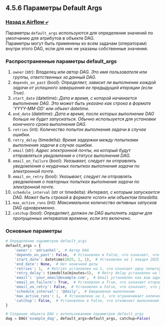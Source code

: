 ## 4.5.6 Параметры Default Args

### [Назад к Airflow ⤶](/data/Module4/data/airflow.md)

Параметры `default_args` используются для определения значений по умолчанию для атрибутов в объекте DAG.  
Параметры могут быть применены ко всем задачам (операторам) внутри этого DAG, если для них не указаны собственные значения.  

### Распространенные параметры default_args
1. `owner` (str): 
_Владелец или автор DAG. Это имя пользователя или группы, ответственных за данный DAG._  
2. `depends_on_past` (bool): 
_Определяет, зависит ли выполнение каждой задачи от успешного завершения ее предыдущей итерации (если True)._  
3. `start_date` (datetime): 
_Дата и время, с которой начинается выполнение DAG. Это может быть указано как строка в формате 'YYYY-MM-DD' или объект 
datetime._  
4. `end_date` (datetime): 
_Дата и время, после которых выполнение DAG больше не будет запускаться. Обычно используется для установки конечного 
срока выполнения DAG._  
5. `retries` (int): 
_Количество попыток выполнения задачи в случае ошибки._  
6. `retry_delay` (timedelta): 
_Время задержки между попытками выполнения задачи в случае ошибки._  
7. `email` (str): 
_Адрес электронной почты, на который будут отправляться уведомления о статусе выполнения DAG._  
8. `email_on_failure` (bool): 
_Указывает, следует ли отправлять уведомления о неудачных попытках выполнения задачи по электронной почте._  
9. `email_on_retry` (bool): 
_Указывает, следует ли отправлять уведомления о повторных попытках выполнения задачи по электронной почте._  
10. `schedule_interval` (str or timedelta): 
_Интервал, с которым запускается DAG. Может быть строкой в формате «cron» или объектом timedelta._  
11. `max_active_runs` (int): 
_Максимальное количество активных запусков DAG одновременно._  
12. `catchup` (bool): 
_Определяет, должен ли DAG выполнять задачи для пропущенных интервалов времени, если это включено._  

### Основные параметры

```python
# Определение параметров default_args
default_args = {
    'owner': 'adrianhel',  # Автор DAG
    'depends_on_past': False,  # Установлен в False, что означает, что выполнение задач не зависит от результатов их предыдущих запусков.
    'start_date': datetime(2025, 1, 1),  # Установлен на 1 января 2025 года.
    'end_date': None,  # Нет конечной даты
    'retries': 1,  # Retries установлен на 1, что означает одну попытку выполнения задачи в случае ошибки.
    'retry_delay': timedelta(minutes=5),  # Retry delay установлен на 5 минут между попытками выполнения задачи в случае ошибки.
    'email': 'your_email@example.com',  # Email установлен как ваш адрес электронной почты.
    'email_on_failure': True,  # Установлен в True, что означает отправку уведомлений о неудачных попытках выполнения задачи по электронной почте.
    'email_on_retry': False,  # Установлен в False, что означает, что уведомления о повторных попытках выполнения задачи по электронной почте не отправляются
    'schedule_interval': '@daily',  # Ежедневное выполнение
    'max_active_runs': 1,  # Установлено на 1, что ограничивает количество одновременных активных запусков DAG до 1.
    'catchup': False,  # Установлено в False, что отключает выполнение задач для пропущенных интервалов времени.
}

# Создание объекта DAG с использованием параметров default_args
dag = DAG('example_dag', default_args=default_args, catchup=False)
```